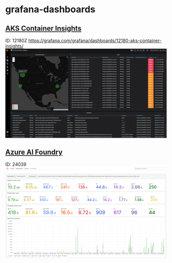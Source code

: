 # grafana-dashboards
## [AKS Container Insights](./aks-pods-az-monitor/README.md)
ID: 12180Z
https://grafana.com/grafana/dashboards/12180-aks-container-insights/
![aks-az-mon](./aks-pods-az-monitor/aks-az-mon.PNG)

## [Azure AI Foundry](./ai-foundry/README.md)
ID: 24039
![ai-foundry](./ai-foundry/ai-foundry-top-section.png)
